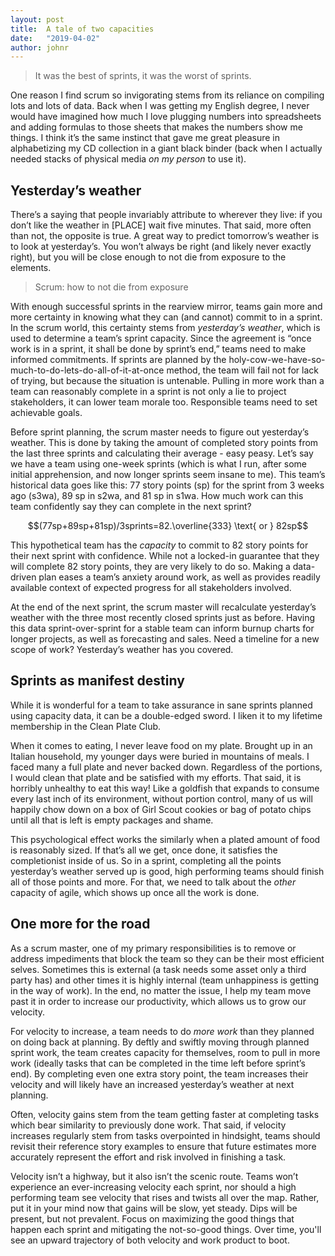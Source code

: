 ```yaml
---
layout: post
title:  A tale of two capacities
date:   "2019-04-02"
author: johnr
---
```


<script type="text/javascript" src="https://cdnjs.cloudflare.com/ajax/libs/mathjax/2.7.1/MathJax.js?config=TeX-AMS-MML_HTMLorMML">
</script>

> It was the best of sprints, it was the worst of sprints.

One reason I find scrum so invigorating stems from its reliance on compiling lots and lots of data. Back when I was getting my English degree, I never would have imagined how much I love plugging numbers into spreadsheets and adding formulas to those sheets that makes the numbers show me things. I think it’s the same instinct that gave me great pleasure in alphabetizing my CD collection in a giant black binder (back when I actually needed stacks of physical media *on my person* to use it).

## Yesterday’s weather
There’s a saying that people invariably attribute to wherever they live: if you don’t like the weather in [PLACE] wait five minutes. That said, more often than not, the opposite is true. A great way to predict tomorrow’s weather is to look at yesterday’s. You won’t always be right (and likely never exactly right), but you will be close enough to not die from exposure to the elements.

> Scrum: how to not die from exposure

With enough successful sprints in the rearview mirror, teams gain more and more certainty in knowing what they can (and cannot) commit to in a sprint. In the scrum world, this certainty stems from *yesterday’s weather*, which is used to determine a team’s sprint capacity. Since the agreement is “once work is in a sprint, it shall be done by sprint’s end,” teams need to make informed commitments. If sprints are planned by the holy-cow-we-have-so-much-to-do-lets-do-all-of-it-at-once method, the team will fail not for lack of trying, but because the situation is untenable. Pulling in more work than a team can reasonably complete in a sprint is not only a lie to project stakeholders, it can lower team morale too. Responsible teams need to set achievable goals.

Before sprint planning, the scrum master needs to figure out yesterday’s weather. This is done by taking the amount of completed story points from the last three sprints and calculating their average - easy peasy. Let’s say we have a team using one-week sprints (which is what I run, after some initial apprehension, and now longer sprints seem insane to me). This team’s historical data goes like this: 77 story points (sp) for the sprint from 3 weeks ago (s3wa), 89 sp in s2wa, and 81 sp in s1wa. How much work can this team confidently say they can complete in the next sprint?

$$(77sp+89sp+81sp)/3sprints=82.\overline{333} \text{ or } 82sp$$

This hypothetical team has the *capacity* to commit to 82 story points for their next sprint with confidence. While not a locked-in guarantee that they will complete 82 story points, they are very likely to do so. Making a data-driven plan eases a team’s anxiety around work, as well as provides readily available context of expected progress for all stakeholders involved.

At the end of the next sprint, the scrum master will recalculate yesterday’s weather with the three most recently closed sprints just as before. Having this data sprint-over-sprint for a stable team can inform burnup charts for longer projects, as well as forecasting and sales. Need a timeline for a new scope of work? Yesterday’s weather has you covered.

## Sprints as manifest destiny
While it is wonderful for a team to take assurance in sane sprints planned using capacity data, it can be a double-edged sword. I liken it to my lifetime membership in the Clean Plate Club.

When it comes to eating, I never leave food on my plate. Brought up in an Italian household, my younger days were buried in mountains of meals. I faced many a full plate and never backed down. Regardless of the portions, I would clean that plate and be satisfied with my efforts. That said, it is horribly unhealthy to eat this way! Like a goldfish that expands to consume every last inch of its environment, without portion control, many of us will happily chow down on a box of Girl Scout cookies or bag of potato chips until all that is left is empty packages and shame.

This psychological effect works the similarly when a plated amount of food is reasonably sized. If that’s all we get, once done, it satisfies the completionist inside of us. So in a sprint, completing all the points yesterday’s weather served up is good, high performing teams should finish all of those points and more. For that, we need to talk about the *other* capacity of agile, which shows up once all the work is done.

## One more for the road
As a scrum master, one of my primary responsibilities is to remove or address impediments that block the team so they can be their most efficient selves. Sometimes this is external (a task needs some asset only a third party has) and other times it is highly internal (team unhappiness is getting in the way of work). In the end, no matter the issue, I help my team move past it in order to increase our productivity, which allows us to grow our velocity.

For velocity to increase, a team needs to do *more work* than they planned on doing back at planning. By deftly and swiftly moving through planned sprint work, the team creates capacity for themselves, room to pull in more work (ideally tasks that can be completed in the time left before sprint’s end). By completing even one extra story point, the team increases their velocity and will likely have an increased yesterday’s weather at next planning.

Often, velocity gains stem from the team getting faster at completing tasks which bear similarity to previously done work. That said, if velocity increases regularly stem from tasks overpointed in hindsight, teams should revisit their reference story examples to ensure that future estimates more accurately represent the effort and risk involved in finishing a task.

Velocity isn’t a highway, but it also isn’t the scenic route. Teams won’t experience an ever-increasing velocity each sprint, nor should a high performing team see velocity that rises and twists all over the map. Rather, put it in your mind now that gains will be slow, yet steady. Dips will be present, but not prevalent. Focus on maximizing the good things that happen each sprint and mitigating the not-so-good things. Over time, you'll see an upward trajectory of both velocity and work product to boot.
